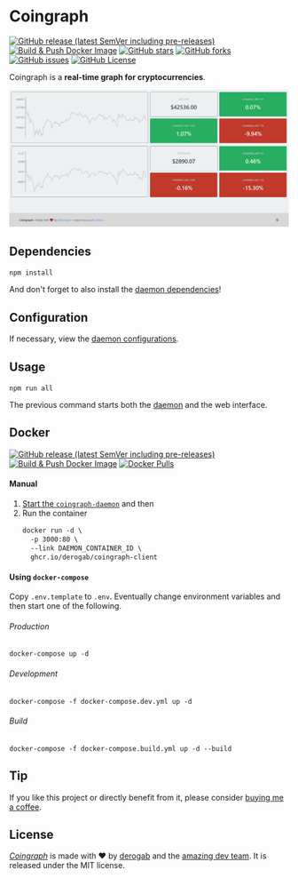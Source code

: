 # Coingraph

[![GitHub release (latest SemVer including pre-releases)](https://img.shields.io/github/v/release/derogab/coingraph?include_prereleases)](https://github.com/derogab/coingraph/releases)
[![Build & Push Docker Image](https://github.com/derogab/coingraph/actions/workflows/docker-publish.yml/badge.svg?branch=master)](https://github.com/derogab/coingraph/actions/workflows/docker-publish.yml)
[![GitHub stars](https://img.shields.io/github/stars/derogab/coingraph)](https://github.com/derogab/coingraph/stargazers)
[![GitHub forks](https://img.shields.io/github/forks/derogab/coingraph)](https://github.com/derogab/coingraph/network)
[![GitHub issues](https://img.shields.io/github/issues/derogab/coingraph)](https://github.com/derogab/coingraph/issues)
[![GitHub License](https://img.shields.io/github/license/derogab/coingraph)](https://github.com/derogab/coingraph/blob/master/LICENSE)

Coingraph is a **real-time graph for cryptocurrencies**.

![](./assets/header.png)

## Dependencies
```shell
npm install
```
And don't forget to also install the [daemon dependencies](./daemon/README.md#dependencies)!

## Configuration
If necessary, view the [daemon configurations](./daemon/README.md#configuration).

## Usage
```shell
npm run all
```
The previous command starts both the [daemon](./daemon) and the web interface.

## Docker

[![GitHub release (latest SemVer including pre-releases)](https://img.shields.io/github/v/release/derogab/coingraph?include_prereleases?label=Release)](https://github.com/derogab/coingraph/releases)
[![Build & Push Docker Image](https://github.com/derogab/coingraph/actions/workflows/docker-publish.yml/badge.svg)](https://github.com/derogab/coingraph/actions/workflows/docker-publish.yml)
[![Docker Pulls](https://img.shields.io/docker/pulls/derogab/coingraph-client?label=Downloads&logo=docker)](https://hub.docker.com/r/derogab/coingraph-client)

#### Manual
1. [Start the `coingraph-daemon`](./daemon/README.md#start-container) and then
2. Run the container
    ```shell
    docker run -d \
      -p 3000:80 \
      --link DAEMON_CONTAINER_ID \
      ghcr.io/derogab/coingraph-client
    ```

#### Using `docker-compose` 
Copy `.env.template` to `.env`. Eventually change environment variables and then start one of the following.
###### Production 
```shell
docker-compose up -d
```
###### Development
```shell
docker-compose -f docker-compose.dev.yml up -d 
```
###### Build 
```shell
docker-compose -f docker-compose.build.yml up -d --build
```

## Tip
If you like this project or directly benefit from it, please consider [buying me a coffee](https://derogab.com/donate).

## License
[_Coingraph_](https://github.com/derogab/coingraph) is made with ♥  by [derogab](https://github.com/derogab) and the [amazing dev team](https://github.com/derogab/coingraph/graphs/contributors). It is released under the MIT license.
